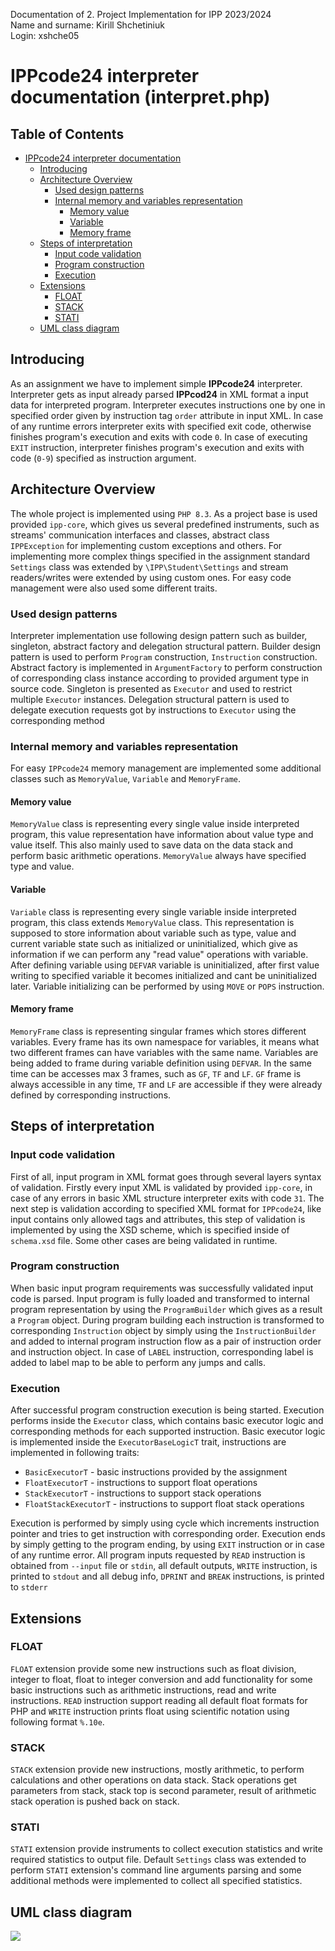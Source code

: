 Documentation of 2. Project Implementation for IPP 2023/2024 \
Name and surname: Kirill Shchetiniuk \
Login: xshche05
# IPPcode24 interpreter documentation (interpret.php)
## Table of Contents
- [IPPcode24 interpreter documentation](#IPPcode24-interpreter-documentation)
    - [Introducing](#introducing)
    - [Architecture Overview](#architecture-overview)
        - [Used design patterns](#used-design-patterns)
        - [Internal memory and variables representation](#internal-memory-and-variables-representation)
            - [Memory value](#memory-value)
            - [Variable](#variable)
            - [Memory frame](#memory-frame)
    - [Steps of interpretation](#steps-of-interpretation)
        - [Input code validation](#input-code-validation)
        - [Program construction](#program-construction)
        - [Execution](#execution)
    - [Extensions](#extensions)
        - [FLOAT](#float)
        - [STACK](#stack)
        - [STATI](#stati)
    - [UML class diagram](#uml-class-diagram)

## Introducing
As an assignment we have to implement simple **IPPcode24** interpreter. Interpreter gets as input already parsed **IPPcod24** in XML format a input data for interpreted program. Interpreter executes instructions one by one in specified order given by instruction tag `order` attribute in input XML. In case of any runtime errors interpreter exits with specified exit code, otherwise finishes program's execution and exits with code `0`. In case of executing `EXIT` instruction, interpreter finishes program's execution and exits with code (`0-9`) specified as instruction argument.
## Architecture Overview
The whole project is implemented using `PHP 8.3`. As a project base is used provided `ipp-core`, which gives us several predefined instruments, such as streams' communication interfaces and classes, abstract class `IPPException` for implementing custom exceptions and others. For implementing more complex things specified in the assignment standard `Settings` class was extended by `\IPP\Student\Settings` and stream readers/writes were extended by using custom ones. For easy code management were also used some different traits.
### Used design patterns
Interpreter implementation use following design pattern such as builder, singleton, abstract factory and delegation structural pattern. Builder design pattern is used to perform `Program` construction, `Instruction` construction. Abstract factory is implemented in `ArgumentFactory` to perform construction of corresponding class instance according to provided argument type in source code. Singleton is presented as `Executor`  and used to restrict multiple `Executor` instances. Delegation structural pattern is used to delegate execution requests got by instructions to  `Executor` using the corresponding method
### Internal memory and variables representation
For easy `IPPcode24` memory management are implemented some additional classes such as `MemoryValue`, `Variable` and `MemoryFrame`.
#### Memory value
`MemoryValue` class is representing every single value inside interpreted program, this value representation have information about value type and value itself. This also mainly used to save data on the data stack and perform basic arithmetic operations.  `MemoryValue` always have specified type and value.
#### Variable
`Variable` class is representing every single variable inside interpreted program,  this class extends `MemoryValue` class. This representation is supposed to store information about variable such as type, value and current variable state such as initialized or uninitialized, which give as information if we can perform any "read value" operations with variable. After defining variable using `DEFVAR` variable is uninitialized, after first value writing to specified variable it becomes initialized and cant be uninitialized later. Variable initializing can be performed by using `MOVE` or `POPS` instruction.
#### Memory frame
`MemoryFrame` class is representing singular frames which stores different variables. Every frame has its own namespace for variables, it means what two different frames can have variables with the same name. Variables are being added to frame during variable definition using `DEFVAR`. In the same time can be accesses max  3 frames, such as `GF`, `TF` and `LF`. `GF` frame is always  accessible in any time, `TF` and `LF` are accessible if they were already defined by corresponding instructions.
## Steps of interpretation
### Input code validation
First of all, input program in XML format goes through several layers syntax of validation. Firstly every input XML is validated by provided `ipp-core`, in case of any errors in basic XML structure interpreter exits with code `31`. The next step is validation according to specified XML format for `IPPcode24`, like input contains only allowed tags and attributes, this step of validation is implemented by using the XSD scheme, which is specified inside of `schema.xsd` file. Some other cases are being validated in runtime.
### Program construction
When basic input program requirements was successfully validated input code is parsed. Input program is fully loaded and transformed to internal program representation by using the `ProgramBuilder` which gives as a result a `Program` object. During program building each instruction is transformed to corresponding `Instruction` object by simply using the `InstructionBuilder` and added to internal program instruction flow as a pair of instruction order and instruction object. In case of `LABEL` instruction, corresponding label is added to label map to be able to perform any jumps and calls.
### Execution
After successful program construction execution is being started. Execution performs inside the `Executor` class, which contains basic executor logic and corresponding methods for each supported instruction. Basic executor logic is implemented inside the `ExecutorBaseLogicT` trait, instructions are implemented in following traits:
- `BasicExecutorT` - basic instructions provided by the assignment
- `FloatExecutorT` - instructions to support float operations
- `StackExecutorT` - instructions to support stack operations
- `FloatStackExecutorT` - instructions to support float stack operations

Execution is performed by simply using cycle which increments instruction pointer and tries to get instruction with corresponding order. Execution ends by simply getting to the program ending, by using `EXIT` instruction or in case of any runtime error. All program inputs requested by `READ` instruction is obtained from `--input` file or `stdin`, all default outputs, `WRITE` instruction, is printed to `stdout` and all debug info, `DPRINT` and `BREAK` instructions, is printed to `stderr`
## Extensions
### FLOAT
`FLOAT` extension provide some new instructions such as float division, integer to float, float to integer conversion and add functionality for some basic instructions such as arithmetic instructions, read and write instructions. `READ` instruction support reading all default float formats for PHP and `WRITE` instruction prints float using scientific notation using following format `%.10e`.
### STACK
`STACK` extension provide new instructions, mostly arithmetic, to perform calculations and other operations on data stack. Stack operations get parameters from stack, stack top is second parameter, result of arithmetic stack operation is pushed back on stack.
### STATI
`STATI` extension provide instruments to collect execution statistics and write required statistics to output file. Default `Settings` class was extended to perform `STATI` extension's command line arguments parsing and some additional methods were implemented to collect all specified statistics.
## UML class diagram
[![](https://mermaid.ink/svg/pako:eNqlWVFz2zgO_iseJQ-7lzqTZJtL4unsjJPIre8c22s56d5NZjyMRDuaSqJWotpku_3vB1IiCVKyk9v0pcJHEAABEACd717IIuoNvDAhZXkdk01B0vtMUr3hQ8kLEvJhsalSmvHe9_usB_8-fFArv_5aI3v8OafN51eSVM33wYbyO0H-9HMDrFYhy2BvFXKNAdMStgv6x32mlE_IA01czf1EoKuCbujTvgVhrVuUaEuwlpjTgrT1rBNGOBbajzObfmDM0toHhXG2sSApRZkgJOhvsVsT9c6XfNRlvvBby3YRi7_rjztStOR9JYXt8Yyk-oSF_n5RjQKmsAXTo6IBpB2tpPvw1-Ghkw2DXpzmCRXf5dYdTmRfs8dy52s2YHfZ_PoONctCtLk_fgZgQXjMMnWF7oaL8fBy4tfUdDxZTcZLfzGc1MB4urSBYLkYTz_a2OVs5mwbTWZDZ-NkeOk3n8v_zP1tbmf9vm38oPdIyl590d3TjWAnK57VAQ8eqjiJ1OJPP--bYAM4KyJaSHBLwMGxruBBLywo4Uj1uEk1cKHOVJaLatYQpBFRNjR9omEFwlYx7CRZSF08pfyRRRYKwiGpq4zvSHESoZOag86kLRixchgvKKzUYEm535iFGX1l1JWwSa_Utu64Qv0-6917_7j3LK-BT1nGCbij06uXIoa0sGMqndcwmBBiqSJ6HVLaAZwXTDQbHTwkeQWF85tV3lOSa7rkKyZSSFdPUljItiiNsekGlmHBXu7ii0uZtf5TXKIwqaA2Ga14s5hLxGIMhJk2o9xetsFPTHBz1yYXg-JTuhjQ4RcFtmJT54DIBuV8mQOlOFSPrVuxcVKgn9dwQ0Us3eFwmS7aCqVPZIcjvOtqQ-nOC8pR9rk5XnMGlHNonaW2EJKBl6t1nNB9CwH71vvOhW_ovbrXr1mREq6whGWbWS6cVlrO5eUVSLIqmkRHoNFCzfXFrOEjTYmBwJ8hLUu4p1aqfKJJHtgzgdQTzSr-uRB9zcH9omjj4yyv-IISnFxQV0bitCN5WJ0hxt2i6iunmkKCOWTfQ0B32xNOqf3nJs8-mlL0gGFmFbCwyQ_jpheGxu5Bg1XmDiBrzBXQuWPqYI-pkLfPgRv4gZmADtYFS1WwlMEhKWlpyiNSL_1ryazbaq3Y6a43NIXed004eXF6gPEAjwVmHEBjgJ4smo_Z1F_VE4A-CG745jhipXGugjgzCSrPWNsqueQhbdvrQ0ZAdR6x3va9_YBA74pXj5dWWmA7VcE3t6F60N9pZXpAHMVfNYG_6R_6M0FGoC6TGemodWeMdzpKzZAxeUho90VSq_oaZS8O3O58bXsIhMabTJuj5ZuLUVsop_KuEQEtC6Pk80C2Z9eeg7quKw0SqtuWS-txpp1XtU4ofLmqffoayCK0JiEVlwAxX1UlZ2nNbB50TcXb6rhvgn-kHmxSHNYqOxfYRomSbMfLWhK8lhVubG1TUaXWFabLRNAQ2Raqftna3_YOZhL2iY6FMdtEd9WcaPseZY5qfZdQBSdsE4dLa8YTo7dqs9BBVmJMVjQoyFd69FYongxzFouDNSvWQLIXkiSRA5Bq7CJHMZCSJzE0NZQoR87qtYKC-E9VgjYJeyDJyDx09zhNc0yXPIoz8w2dxxC0ULY2E4w1QuPHxV5HyAUGo4i-vdLmeVU-2gDLNe1cMIVJc6OuleA5fUA1CS9NWNgcXKPS3jEMuMKP6BeLb-QLrfL2W4Xiqdt-tQDPjYxHF2wFwpqszW2o9Hgu70JH2olGZCbdJgDlVtZWgsu29QJ7fcMbTlzcTUFt78d1FdfT1-5RVw1W41CxLlXtuJnd-dpNVwt_uPRHi-GNwea3wScHmc1t4Nof3Q0XRspwMtHEwl_eLqaWtABLMsTw-lp_B7eX-vvm1kgbX4_vNDFZ6s-P5tP_zUicGokzY990ZrhhFjq5-oSMFzPRCaDoAEMj5fNivETumk2vhku8deKbo370l7ZkhxbjlDmL-KFFU_-6vZlbxHiEjlUDU4T4v4-NGdfzBbb_Eg7wb90EOtLzw1-Qn3ZyyAvAaRah9JHNpJU-wn9yYNT6JGV5sInZTv22dFs_mq_DLy0Lrib-cGFlUYDTKMB5FFiJFKBMClAqBSiXApxMAcqmAKdT0MqnoJVQQSugQTuiwYuOsp2wNVDdvtLRCtrhCnC8gtcF7GVjmspuZpXm9wnR2NGjRz2vRKlUW-yfI_AKKKpKKIDaPPnU1AzYWJfDznN31c5Cd9U-bedel0VPXfO5_xRS65Fr_2XkR8dPGgFNScaFvc5Wd-ITIxvWYL-722K6Z7FxBq-pOApYVYQwCgnhVUH_T52dIrr1LaCVxylFPe3vHXSXnJ2ap0x23zdpbcnYqbF-sLxJoStipz7xvn2TNlvATl23WUTXMKK9SV9byE6dnwuWbd4exC4xrt4rVtC-LlRyN_pVyPB677yUwvsxjryBJ2259_gjrN17A_iMSPHl3gNzgI9AlQies9AbrElS0ndelcOITpu_rDqoH8VQUzSYk-y_jAETHLAmvcF378kb9E9PDs_O_3lxfHJyenH2_vT49J33DPDx8eHFLxdHxxenF6enZ7-8P3__4533pxRxdHh-enZ2dHR8dPH-_Pj8WGyhUt1N8wdf8d-P_wEWdeX8?type=png)](https://mermaid.live/edit#pako:eNqlWVFz2zgO_iseJQ-7lzqTZJtL4unsjJPIre8c22s56d5NZjyMRDuaSqJWotpku_3vB1IiCVKyk9v0pcJHEAABEACd717IIuoNvDAhZXkdk01B0vtMUr3hQ8kLEvJhsalSmvHe9_usB_8-fFArv_5aI3v8OafN51eSVM33wYbyO0H-9HMDrFYhy2BvFXKNAdMStgv6x32mlE_IA01czf1EoKuCbujTvgVhrVuUaEuwlpjTgrT1rBNGOBbajzObfmDM0toHhXG2sSApRZkgJOhvsVsT9c6XfNRlvvBby3YRi7_rjztStOR9JYXt8Yyk-oSF_n5RjQKmsAXTo6IBpB2tpPvw1-Ghkw2DXpzmCRXf5dYdTmRfs8dy52s2YHfZ_PoONctCtLk_fgZgQXjMMnWF7oaL8fBy4tfUdDxZTcZLfzGc1MB4urSBYLkYTz_a2OVs5mwbTWZDZ-NkeOk3n8v_zP1tbmf9vm38oPdIyl590d3TjWAnK57VAQ8eqjiJ1OJPP--bYAM4KyJaSHBLwMGxruBBLywo4Uj1uEk1cKHOVJaLatYQpBFRNjR9omEFwlYx7CRZSF08pfyRRRYKwiGpq4zvSHESoZOag86kLRixchgvKKzUYEm535iFGX1l1JWwSa_Utu64Qv0-6917_7j3LK-BT1nGCbij06uXIoa0sGMqndcwmBBiqSJ6HVLaAZwXTDQbHTwkeQWF85tV3lOSa7rkKyZSSFdPUljItiiNsekGlmHBXu7ii0uZtf5TXKIwqaA2Ga14s5hLxGIMhJk2o9xetsFPTHBz1yYXg-JTuhjQ4RcFtmJT54DIBuV8mQOlOFSPrVuxcVKgn9dwQ0Us3eFwmS7aCqVPZIcjvOtqQ-nOC8pR9rk5XnMGlHNonaW2EJKBl6t1nNB9CwH71vvOhW_ovbrXr1mREq6whGWbWS6cVlrO5eUVSLIqmkRHoNFCzfXFrOEjTYmBwJ8hLUu4p1aqfKJJHtgzgdQTzSr-uRB9zcH9omjj4yyv-IISnFxQV0bitCN5WJ0hxt2i6iunmkKCOWTfQ0B32xNOqf3nJs8-mlL0gGFmFbCwyQ_jpheGxu5Bg1XmDiBrzBXQuWPqYI-pkLfPgRv4gZmADtYFS1WwlMEhKWlpyiNSL_1ryazbaq3Y6a43NIXed004eXF6gPEAjwVmHEBjgJ4smo_Z1F_VE4A-CG745jhipXGugjgzCSrPWNsqueQhbdvrQ0ZAdR6x3va9_YBA74pXj5dWWmA7VcE3t6F60N9pZXpAHMVfNYG_6R_6M0FGoC6TGemodWeMdzpKzZAxeUho90VSq_oaZS8O3O58bXsIhMabTJuj5ZuLUVsop_KuEQEtC6Pk80C2Z9eeg7quKw0SqtuWS-txpp1XtU4ofLmqffoayCK0JiEVlwAxX1UlZ2nNbB50TcXb6rhvgn-kHmxSHNYqOxfYRomSbMfLWhK8lhVubG1TUaXWFabLRNAQ2Raqftna3_YOZhL2iY6FMdtEd9WcaPseZY5qfZdQBSdsE4dLa8YTo7dqs9BBVmJMVjQoyFd69FYongxzFouDNSvWQLIXkiSRA5Bq7CJHMZCSJzE0NZQoR87qtYKC-E9VgjYJeyDJyDx09zhNc0yXPIoz8w2dxxC0ULY2E4w1QuPHxV5HyAUGo4i-vdLmeVU-2gDLNe1cMIVJc6OuleA5fUA1CS9NWNgcXKPS3jEMuMKP6BeLb-QLrfL2W4Xiqdt-tQDPjYxHF2wFwpqszW2o9Hgu70JH2olGZCbdJgDlVtZWgsu29QJ7fcMbTlzcTUFt78d1FdfT1-5RVw1W41CxLlXtuJnd-dpNVwt_uPRHi-GNwea3wScHmc1t4Nof3Q0XRspwMtHEwl_eLqaWtABLMsTw-lp_B7eX-vvm1kgbX4_vNDFZ6s-P5tP_zUicGokzY990ZrhhFjq5-oSMFzPRCaDoAEMj5fNivETumk2vhku8deKbo370l7ZkhxbjlDmL-KFFU_-6vZlbxHiEjlUDU4T4v4-NGdfzBbb_Eg7wb90EOtLzw1-Qn3ZyyAvAaRah9JHNpJU-wn9yYNT6JGV5sInZTv22dFs_mq_DLy0Lrib-cGFlUYDTKMB5FFiJFKBMClAqBSiXApxMAcqmAKdT0MqnoJVQQSugQTuiwYuOsp2wNVDdvtLRCtrhCnC8gtcF7GVjmspuZpXm9wnR2NGjRz2vRKlUW-yfI_AKKKpKKIDaPPnU1AzYWJfDznN31c5Cd9U-bedel0VPXfO5_xRS65Fr_2XkR8dPGgFNScaFvc5Wd-ITIxvWYL-722K6Z7FxBq-pOApYVYQwCgnhVUH_T52dIrr1LaCVxylFPe3vHXSXnJ2ap0x23zdpbcnYqbF-sLxJoStipz7xvn2TNlvATl23WUTXMKK9SV9byE6dnwuWbd4exC4xrt4rVtC-LlRyN_pVyPB677yUwvsxjryBJ2259_gjrN17A_iMSPHl3gNzgI9AlQies9AbrElS0ndelcOITpu_rDqoH8VQUzSYk-y_jAETHLAmvcF378kb9E9PDs_O_3lxfHJyenH2_vT49J33DPDx8eHFLxdHxxenF6enZ7-8P3__4533pxRxdHh-enZ2dHR8dPH-_Pj8WGyhUt1N8wdf8d-P_wEWdeX8)